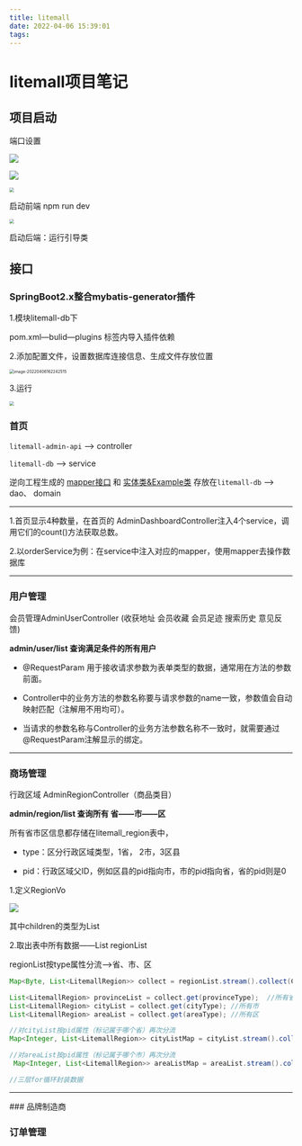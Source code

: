 ```yaml
---
title: litemall
date: 2022-04-06 15:39:01
tags:
---
```


# litemall项目笔记

## 项目启动

端口设置 

![](https://doubledogs.oss-cn-beijing.aliyuncs.com/2022_images/image-20220406155045791.png)



![](https://doubledogs.oss-cn-beijing.aliyuncs.com/2022_images/image-20220406155252717.png)



<img src="https://doubledogs.oss-cn-beijing.aliyuncs.com/2022_images/image-20220406155417440.png" style="zoom: 50%;" />



启动前端 npm run dev

<img src="https://doubledogs.oss-cn-beijing.aliyuncs.com/2022_images/image-20220406155608200.png" style="zoom:50%;" />



启动后端：运行引导类



## 接口

### SpringBoot2.x整合mybatis-generator插件

1.模块litemall-db下

pom.xml—bulid—plugins 标签内导入插件依赖

2.添加配置文件，设置数据库连接信息、生成文件存放位置

<img src="https://doubledogs.oss-cn-beijing.aliyuncs.com/2022_images/image-20220406162242515.png" alt="image-20220406162242515" style="zoom:50%;" />



3.运行

<img src="https://doubledogs.oss-cn-beijing.aliyuncs.com/2022_images/image-20220406163136047.png" style="zoom:50%;" />



### 首页

`litemall-admin-api` —> controller

`litemall-db` —> service

逆向工程生成的 <u>mapper接口</u> 和 <u>实体类&Example类</u> 存放在`litemall-db` —> dao、 domain

<hr>

1.首页显示4种数量，在首页的 AdminDashboardController注入4个service，调用它们的count()方法获取总数。

2.以orderService为例：在service中注入对应的mapper，使用mapper去操作数据库



<hr>

### 用户管理

会员管理AdminUserController (收获地址 会员收藏 会员足迹 搜索历史 意见反馈)

**admin/user/list  查询满足条件的所有用户**

- @RequestParam 用于接收请求参数为表单类型的数据，通常用在方法的参数前面。

- Controller中的业务方法的参数名称要与请求参数的name一致，参数值会自动映射匹配（注解用不用均可）。

- 当请求的参数名称与Controller的业务方法参数名称不一致时，就需要通过@RequestParam注解显示的绑定。

<hr>

### 商场管理

行政区域 AdminRegionController（商品类目）

**admin/region/list 查询所有 省——市——区**

所有省市区信息都存储在litemall_region表中，

- type：区分行政区域类型，1省， 2市，3区县

- pid：行政区域父ID，例如区县的pid指向市，市的pid指向省，省的pid则是0

1.定义RegionVo

![](https://doubledogs.oss-cn-beijing.aliyuncs.com/2022_images/image-20220406180152694.png)

其中children的类型为List<RegionVo>

2.取出表中所有数据——List<LitemallRegion> regionList

regionList按type属性分流——>省、市、区

```java
Map<Byte, List<LitemallRegion>> collect = regionList.stream().collect(Collectors.groupingBy(LitemallRegion::getType)); 

List<LitemallRegion> provinceList = collect.get(provinceType);  //所有省
List<LitemallRegion> cityList = collect.get(cityType); //所有市
List<LitemallRegion> areaList = collect.get(areaType); //所有区

//对cityList按pid属性（标记属于哪个省）再次分流
Map<Integer, List<LitemallRegion>> cityListMap = cityList.stream().collect(Collectors.groupingBy(LitemallRegion::getPid));

//对areaList按pid属性（标记属于哪个市）再次分流
 Map<Integer, List<LitemallRegion>> areaListMap = areaList.stream().collect(Collectors.groupingBy(LitemallRegion::getPid));

//三层for循环封装数据
```



<hr>
### 品牌制造商





### 订单管理







